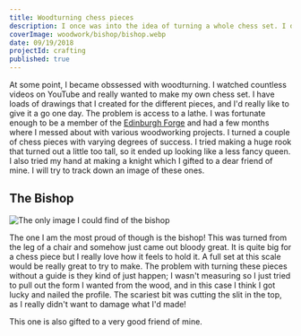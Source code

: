 ```yaml
---
title: Woodturning chess pieces
description: I once was into the idea of turning a whole chess set. I didn't get very far.
coverImage: woodwork/bishop/bishop.webp
date: 09/19/2018
projectId: crafting
published: true
---
```


At some point, I became obssessed with woodturning. I watched countless videos on YouTube and really wanted to make my own chess set. I have loads of drawings that I created for the different pieces, and I'd really like to give it a go one day. The problem is access to a lathe. I was fortunate enough to be a member of the [Edinburgh Forge](https://edinburghforge.com/) and had a few months where I messed about with various woodworking projects. I turned a couple of chess pieces with varying degrees of success. I tried making a huge rook that turned out a little too tall, so it ended up looking like a less fancy queen. I also tried my hand at making a knight which I gifted to a dear friend of mine. I will try to track down an image of these ones.

## The Bishop

![The only image I could find of the bishop](woodwork/bishop/bishop.jpg)

The one I am the most proud of though is the bishop! This was turned from the leg of a chair and somehow just came out bloody great. It is quite big for a chess piece but I really love how it feels to hold it. A full set at this scale would be really great to try to make. The problem with turning these pieces without a guide is they kind of just happen; I wasn't measuring so I just tried to pull out the form I wanted from the wood, and in this case I think I got lucky and nailed the profile. The scariest bit was cutting the slit in the top, as I really didn't want to damage what I'd made!

This one is also gifted to a very good friend of mine.
